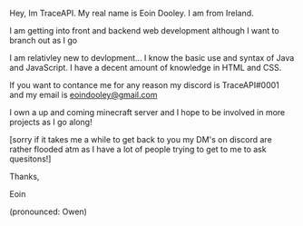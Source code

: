 Hey, Im TraceAPI. My real name is Eoin Dooley. I am from Ireland.

I am getting into front and backend web development although I want to branch out as I go

I am relativley new to devlopment... I know the basic use and syntax of Java and JavaScript.
I have a decent amount of knowledge in HTML and CSS.

If you want to contance me for any reason my discord is TraceAPI#0001 and my email is eoindooley@gmail.com


I own a up and coming minecraft server and I hope to be involved in more projects as I go along!


[sorry if it takes me a while to get back to you my DM's on discord are rather flooded atm as I have a lot of people trying to get
to me to ask quesitons!]



Thanks,

Eoin 



(pronounced: Owen)
